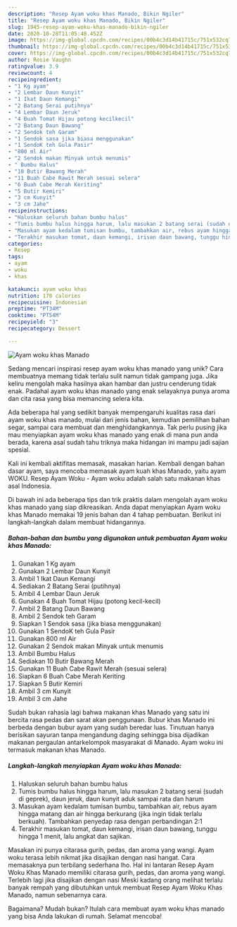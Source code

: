 ```yaml
---
description: "Resep Ayam woku khas Manado, Bikin Ngiler"
title: "Resep Ayam woku khas Manado, Bikin Ngiler"
slug: 1945-resep-ayam-woku-khas-manado-bikin-ngiler
date: 2020-10-28T11:05:48.452Z
image: https://img-global.cpcdn.com/recipes/00b4c3d14b41715c/751x532cq70/ayam-woku-khas-manado-foto-resep-utama.jpg
thumbnail: https://img-global.cpcdn.com/recipes/00b4c3d14b41715c/751x532cq70/ayam-woku-khas-manado-foto-resep-utama.jpg
cover: https://img-global.cpcdn.com/recipes/00b4c3d14b41715c/751x532cq70/ayam-woku-khas-manado-foto-resep-utama.jpg
author: Rosie Vaughn
ratingvalue: 3.9
reviewcount: 4
recipeingredient:
- "1 Kg ayam"
- "2 Lembar Daun Kunyit"
- "1 Ikat Daun Kemangi"
- "2 Batang Serai putihnya"
- "4 Lembar Daun Jeruk"
- "4 Buah Tomat Hijau potong kecilkecil"
- "2 Batang Daun Bawang"
- "2 Sendok teh Garam"
- "1 Sendok sasa jika biasa menggunakan"
- "1 SendoK teh Gula Pasir"
- "800 ml Air"
- "2 Sendok makan Minyak untuk menumis"
- " Bumbu Halus"
- "10 Butir Bawang Merah"
- "11 Buah Cabe Rawit Merah sesuai selera"
- "6 Buah Cabe Merah Keriting"
- "5 Butir Kemiri"
- "3 cm Kunyit"
- "3 cm Jahe"
recipeinstructions:
- "Haluskan seluruh bahan bumbu halus"
- "Tumis bumbu halus hingga harum, lalu masukan 2 batang serai (sudah di geprek), daun jeruk, daun kunyit aduk sampai rata dan harum"
- "Masukan ayam kedalam tumisan bumbu, tambahkan air, rebus ayam hingga matang dan air hingga berkurang (jika ingin tidak terlalu berkuah). Tambahkan penyedap rasa dengan perbandingan 2:1"
- "Terakhir masukan tomat, daun kemangi, irisan daun bawang, tunggu hingga 1 menit, lalu angkat dan sajikan."
categories:
- Resep
tags:
- ayam
- woku
- khas

katakunci: ayam woku khas 
nutrition: 178 calories
recipecuisine: Indonesian
preptime: "PT34M"
cooktime: "PT54M"
recipeyield: "3"
recipecategory: Dessert

---
```



![Ayam woku khas Manado](https://img-global.cpcdn.com/recipes/00b4c3d14b41715c/751x532cq70/ayam-woku-khas-manado-foto-resep-utama.jpg)

Sedang mencari inspirasi resep ayam woku khas manado yang unik? Cara membuatnya memang tidak terlalu sulit namun tidak gampang juga. Jika keliru mengolah maka hasilnya akan hambar dan justru cenderung tidak enak. Padahal ayam woku khas manado yang enak selayaknya punya aroma dan cita rasa yang bisa memancing selera kita.

Ada beberapa hal yang sedikit banyak mempengaruhi kualitas rasa dari ayam woku khas manado, mulai dari jenis bahan, kemudian pemilihan bahan segar, sampai cara membuat dan menghidangkannya. Tak perlu pusing jika mau menyiapkan ayam woku khas manado yang enak di mana pun anda berada, karena asal sudah tahu triknya maka hidangan ini mampu jadi sajian spesial.

Kali ini kembali aktifitas memasak, masakan harian. Kembali dengan bahan dasar ayam, saya mencoba memasak ayam kuah khas Manado, yaitu ayam WOKU. Resep Ayam Woku - Ayam woku adalah salah satu makanan khas asal Indonesia.


Di bawah ini ada beberapa tips dan trik praktis dalam mengolah ayam woku khas manado yang siap dikreasikan. Anda dapat menyiapkan Ayam woku khas Manado memakai 19 jenis bahan dan 4 tahap pembuatan. Berikut ini langkah-langkah dalam membuat hidangannya.

<!--inarticleads1-->

##### Bahan-bahan dan bumbu yang digunakan untuk pembuatan Ayam woku khas Manado:

1. Gunakan 1 Kg ayam
1. Gunakan 2 Lembar Daun Kunyit
1. Ambil 1 Ikat Daun Kemangi
1. Sediakan 2 Batang Serai (putihnya)
1. Ambil 4 Lembar Daun Jeruk
1. Gunakan 4 Buah Tomat Hijau (potong kecil-kecil)
1. Ambil 2 Batang Daun Bawang
1. Ambil 2 Sendok teh Garam
1. Siapkan 1 Sendok sasa (jika biasa menggunakan)
1. Gunakan 1 SendoK teh Gula Pasir
1. Gunakan 800 ml Air
1. Gunakan 2 Sendok makan Minyak untuk menumis
1. Ambil  Bumbu Halus
1. Sediakan 10 Butir Bawang Merah
1. Gunakan 11 Buah Cabe Rawit Merah (sesuai selera)
1. Siapkan 6 Buah Cabe Merah Keriting
1. Siapkan 5 Butir Kemiri
1. Ambil 3 cm Kunyit
1. Ambil 3 cm Jahe


Sudah bukan rahasia lagi bahwa makanan khas Manado yang satu ini bercita rasa pedas dan sarat akan penggunaan. Bubur khas Manado ini berbeda dengan bubur ayam yang sudah beredar luas. Tinutuan hanya berisikan sayuran tanpa mengandung daging sehingga bisa dijadikan makanan pergaulan antarkelompok masyarakat di Manado. Ayam woku ini termasuk makanan khas Manado. 

<!--inarticleads2-->

##### Langkah-langkah menyiapkan Ayam woku khas Manado:

1. Haluskan seluruh bahan bumbu halus
1. Tumis bumbu halus hingga harum, lalu masukan 2 batang serai (sudah di geprek), daun jeruk, daun kunyit aduk sampai rata dan harum
1. Masukan ayam kedalam tumisan bumbu, tambahkan air, rebus ayam hingga matang dan air hingga berkurang (jika ingin tidak terlalu berkuah). Tambahkan penyedap rasa dengan perbandingan 2:1
1. Terakhir masukan tomat, daun kemangi, irisan daun bawang, tunggu hingga 1 menit, lalu angkat dan sajikan.


Masakan ini punya citarasa gurih, pedas, dan aroma yang wangi. Ayam woku terasa lebih nikmat jika disajikan dengan nasi hangat. Cara memasaknya pun terbilang sederhana lho. Hal ini lantaran Resep Ayam Woku Khas Manado memiliki citarasa gurih, pedas, dan aroma yang wangi. Terlebih lagi jika disajikan dengan nasi Meski kadang orang melihat terlalu banyak rempah yang dibutuhkan untuk membuat Resep Ayam Woku Khas Manado, namun sebenarnya cara. 

Bagaimana? Mudah bukan? Itulah cara membuat ayam woku khas manado yang bisa Anda lakukan di rumah. Selamat mencoba!
